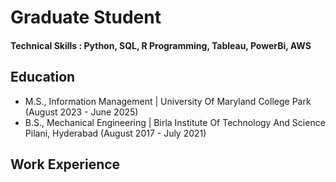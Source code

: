 # Graduate Student

#### Technical Skills : Python, SQL, R Programming, Tableau, PowerBi, AWS

## Education
- M.S., Information Management | University Of Maryland College Park (August 2023 - June 2025)
- B.S., Mechanical Engineering | Birla Institute Of Technology And Science Pilani, Hyderabad (August 2017 - July 2021)

## Work Experience
